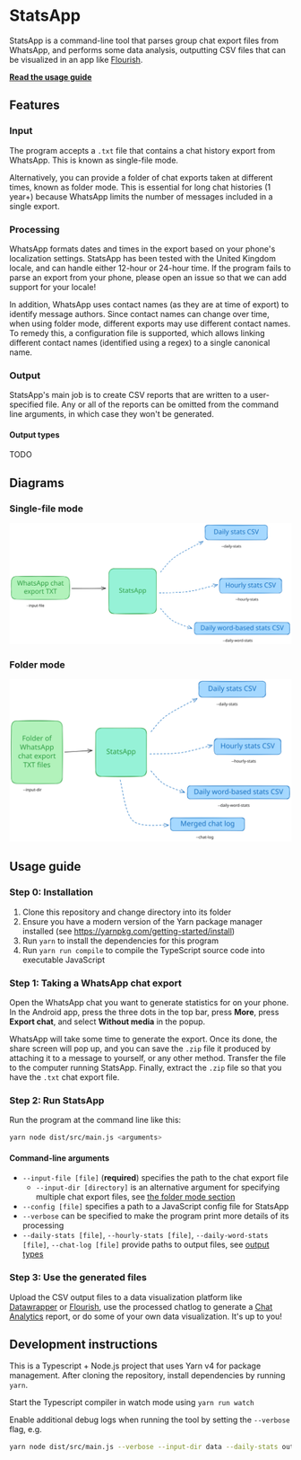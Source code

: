 # StatsApp

StatsApp is a command-line tool that parses group chat export files from WhatsApp, and performs some data analysis, outputting CSV files that can be visualized in an app like [Flourish](https://flourish.studio/).

[**Read the usage guide**](#usage-guide)

## Features

### Input

The program accepts a `.txt` file that contains a chat history export from WhatsApp. This is known as single-file mode.

Alternatively, you can provide a folder of chat exports taken at different times, known as folder mode. This is essential for long chat histories (1 year+) because WhatsApp limits the number of messages included in a single export.

### Processing

WhatsApp formats dates and times in the export based on your phone's localization settings. StatsApp has been tested with the United Kingdom locale, and can handle either 12-hour or 24-hour time. If the program fails to parse an export from your phone, please open an issue so that we can add support for your locale!

In addition, WhatsApp uses contact names (as they are at time of export) to identify message authors. Since contact names can change over time, when using folder mode, different exports may use different contact names. To remedy this, a configuration file is supported, which allows linking different contact names (identified using a regex) to a single canonical name.

### Output

StatsApp's main job is to create CSV reports that are written to a user-specified file. Any or all of the reports can be omitted from the command line arguments, in which case they won't be generated.

#### Output types

TODO

## Diagrams

### Single-file mode

<picture>
  <source media="(prefers-color-scheme: dark)" srcset="./assets/StatsApp%20single%20file%20mode%20(dark).excalidraw.svg">
  <img alt="A diagram showing the inputs and outputs for StatsApp (when given a single file), and their corresponding command-line arguments" src="./assets/StatsApp%20single%20file%20mode.excalidraw.svg">
</picture>

### Folder mode

<picture>
  <source media="(prefers-color-scheme: dark)" srcset="./assets/StatsApp%20folder%20mode%20(dark).excalidraw.svg">
  <img alt="A diagram showing the inputs and outputs for StatsApp (when given a folder of chat exports), and their corresponding command-line arguments" src="./assets/StatsApp%20folder%20mode.excalidraw.svg">
</picture>

## Usage guide

### Step 0: Installation

1. Clone this repository and change directory into its folder
2. Ensure you have a modern version of the Yarn package manager installed (see https://yarnpkg.com/getting-started/install)
3. Run `yarn` to install the dependencies for this program
4. Run `yarn run compile` to compile the TypeScript source code into executable JavaScript


### Step 1: Taking a WhatsApp chat export

Open the WhatsApp chat you want to generate statistics for on your phone. In the Android app, press the three dots in the top bar, press **More**, press **Export chat**, and select **Without media** in the popup.

WhatsApp will take some time to generate the export. Once its done, the share screen will pop up, and you can save the `.zip` file it produced by attaching it to a message to yourself, or any other method. Transfer the file to the computer running StatsApp. Finally, extract the `.zip` file so that you have the `.txt` chat export file.

### Step 2: Run StatsApp

Run the program at the command line like this:

```bash
yarn node dist/src/main.js <arguments>
```

#### Command-line arguments

* `--input-file [file]` (**required**) specifies the path to the chat export file
  * `--input-dir [directory]` is an alternative argument for specifying multiple chat export files, see [the folder mode section](#folder-mode)
* `--config [file]` specifies a path to a JavaScript config file for StatsApp
* `--verbose` can be specified to make the program print more details of its processing
* `--daily-stats [file]`, `--hourly-stats [file]`, `--daily-word-stats [file]`, `--chat-log [file]` provide paths to output files, see [output types](#output-types)

### Step 3: Use the generated files

Upload the CSV output files to a data visualization platform like [Datawrapper](https://www.datawrapper.de) or [Flourish](https://flourish.studio/), use the processed chatlog to generate a [Chat Analytics](https://chatanalytics.app/) report, or do some of your own data visualization. It's up to you!

## Development instructions

This is a Typescript + Node.js project that uses Yarn v4 for package management. After cloning the repository, install dependencies by running `yarn`.

Start the Typescript compiler in watch mode using `yarn run watch`

Enable additional debug logs when running the tool by setting the `--verbose` flag, e.g.

```bash
yarn node dist/src/main.js --verbose --input-dir data --daily-stats out/daily-stats.csv --chat-log out/chat-log.txt
```
